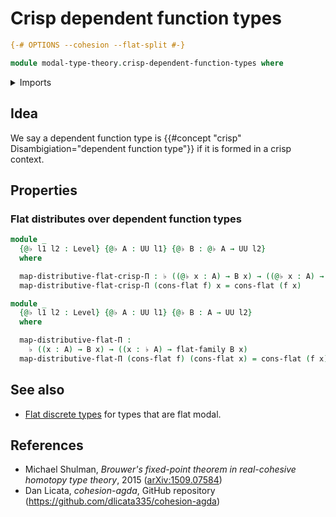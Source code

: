 # Crisp dependent function types

```agda
{-# OPTIONS --cohesion --flat-split #-}

module modal-type-theory.crisp-dependent-function-types where
```

<details><summary>Imports</summary>

```agda
open import foundation.function-types
open import foundation.homotopies
open import foundation.identity-types
open import foundation.universe-levels

open import modal-type-theory.flat-modality
open import modal-type-theory.functoriality-flat-modality
```

</details>

## Idea

We say a dependent function type is
{{#concept "crisp" Disambigiation="dependent function type"}} if it is formed in
a crisp context.

## Properties

### Flat distributes over dependent function types

```agda
module _
  {@♭ l1 l2 : Level} {@♭ A : UU l1} {@♭ B : @♭ A → UU l2}
  where

  map-distributive-flat-crisp-Π : ♭ ((@♭ x : A) → B x) → ((@♭ x : A) → ♭ (B x))
  map-distributive-flat-crisp-Π (cons-flat f) x = cons-flat (f x)

module _
  {@♭ l1 l2 : Level} {@♭ A : UU l1} {@♭ B : A → UU l2}
  where

  map-distributive-flat-Π :
    ♭ ((x : A) → B x) → ((x : ♭ A) → flat-family B x)
  map-distributive-flat-Π (cons-flat f) (cons-flat x) = cons-flat (f x)
```

## See also

- [Flat discrete types](modal-type-theory.flat-discrete-crisp-types.md) for
  types that are flat modal.

## References

- Michael Shulman, _Brouwer's fixed-point theorem in real-cohesive homotopy type
  theory_, 2015 ([arXiv:1509.07584](https://arxiv.org/abs/1509.07584))
- Dan Licata, _cohesion-agda_, GitHub repository
  (<https://github.com/dlicata335/cohesion-agda>)
